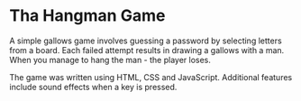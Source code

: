 <h1>Tha Hangman Game</h1>
<p>A simple gallows game involves guessing a password by selecting letters from a board. Each failed attempt results in drawing a gallows with a man. When you manage to hang the man - the player loses. </p>
<p>The game was written using HTML, CSS and JavaScript. 
Additional features include sound effects when a key is pressed. </p>
